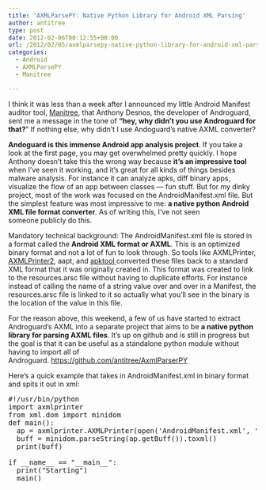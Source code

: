```yaml
---
title: 'AXMLParsePY: Native Python Library for Android XML Parsing'
author: antitree
type: post
date: 2012-02-06T00:12:55+00:00
url: /2012/02/05/axmlparsepy-native-python-library-for-android-xml-parsing/
categories:
  - Android
  - AXMLParsePY
  - Manitree

---
```

I think it was less than a week after I announced my little Android Manifest auditor tool, [Manitree][1], that Anthony Desnos, the developer of Androguard, sent me a message in the tone of **&#8220;hey, why didn&#8217;t you use Androguard for that?**&#8221; If nothing else, why didn&#8217;t I use Andoguard&#8217;s native AXML converter?

**Andoguard is this immense Android app analysis project**. If you take a look at the first page, you may get overwhelmed pretty quickly. I hope Anthony doesn&#8217;t take this the wrong way because **it&#8217;s an impressive tool** when I&#8217;ve seen it working, and it&#8217;s great for all kinds of things besides malware analysis. For instance it can analyze apks, diff binary apps, visualize the flow of an app between classes &#8212; fun stuff. But for my dinky project, most of the work was focused on the AndroidManifest.xml file. But the simplest feature was most impressive to me: **a native python Android XML file format converter**. As of writing this, I&#8217;ve not seen someone publicly do this.

Mandatory technical background: The AndroidManifest.xml file is stored in a format called the **Android XML format or AXML**. This is an optimized binary format and not a lot of fun to look through. So tools like AXMLPrinter, <a href="http://forum.xda-developers.com/showthread.php?t=514412" target="_blank">AXMLPrinter2</a>, aapt, and <a href="http://code.google.com/p/android-apktool/" target="_blank">apktool </a>converted these files back to a standard XML format that it was originally created in. This format was created to link to the resources.arsc file without having to duplicate efforts. For instance instead of calling the name of a string value over and over in a Manifest, the resources.arsc file is linked to it so actually what you&#8217;ll see in the binary is the location of the value in this file.

For the reason above, this weekend, a few of us have started to extract Androguard&#8217;s AXML into a separate project that aims to be **a native python library for parsing AXML files**. It&#8217;s up on github and is still in progress but the goal is that it can be useful as a standalone python module without having to import all of Androguard. <https://github.com/antitree/AxmlParserPY>

Here&#8217;s a quick example that takes in AndroidManifest.xml in binary format and spits it out in xml:

<pre name="code" class="python">#!/usr/bin/python
import axmlprinter
from xml.dom import minidom
def main():
  ap = axmlprinter.AXMLPrinter(open('AndroidManifest.xml', 'rb').read())
  buff = minidom.parseString(ap.getBuff()).toxml()
  print(buff)

if __name__ == "__main__":
  print("Starting")
  main()
</pre>

 [1]: http://www.antitree.com/projects/manitree/ "Manitree"
